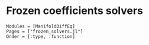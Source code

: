 # Frozen coefficients solvers

```@autodocs
Modules = [ManifoldDiffEq]
Pages = ["frozen_solvers.jl"]
Order = [:type, :function]
```
